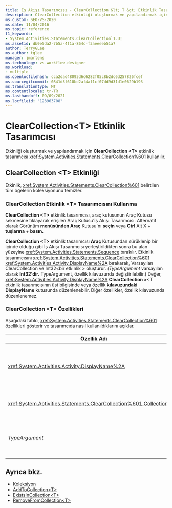 ```yaml
---
title: İş Akışı Tasarımcısı - ClearCollection &lt; T &gt; Etkinlik Tasarımcısı
description: ClearCollection etkinliği oluşturmak ve yapılandırmak için ClearCollection <T> etkinlik tasarımcısını kullanmayı <T> öğrenin.
ms.custom: SEO-VS-2020
ms.date: 11/04/2016
ms.topic: reference
f1_keywords:
- System.Activities.Statements.ClearCollection`1.UI
ms.assetid: db0e5da2-7b5a-4f1a-864c-f3aeeeeb51a7
author: TerryGLee
ms.author: tglee
manager: jmartens
ms.technology: vs-workflow-designer
ms.workload:
- multiple
ms.openlocfilehash: cca2dad48095d6c6282f05c8b2dc6d257826fcef
ms.sourcegitcommit: 0841d3f610bd2af4af1cf07dd9d31d1e0629b193
ms.translationtype: MT
ms.contentlocale: tr-TR
ms.lasthandoff: 09/09/2021
ms.locfileid: "123963708"
---
```

# <a name="clearcollectiont-activity-designer"></a>ClearCollection\<T> Etkinlik Tasarımcısı

Etkinliği oluşturmak ve yapılandırmak için **ClearCollection \<T>** etkinlik tasarımcısı <xref:System.Activities.Statements.ClearCollection%601> kullanılır.

## <a name="the-clearcollectiont-activity"></a>ClearCollection \<T> Etkinliği

Etkinlik, <xref:System.Activities.Statements.ClearCollection%601> belirtilen tüm öğelerin koleksiyonunu temizler.

### <a name="using-the-clearcollectiont-activity-designer"></a>ClearCollection Etkinlik \<T> Tasarımcısını Kullanma

**ClearCollection \<T>** etkinlik tasarımcısı, araç kutusunun Araç Kutusu sekmesine tıklayarak erişilen  Araç Kutusu'İş Akışı Tasarımcısı.  Alternatif olarak Görünüm **menüsünden Araç** Kutusu'nı **seçin** veya **Ctrl** Alt X + **tuşlarına** + **basın.**

**ClearCollection \<T>** etkinlik tasarımcısı **Araç** Kutusundan sürüklenip bir içinde olduğu gibi İş Akışı Tasarımcısı yerleştirildikten sonra bu alan yüzeyine <xref:System.Activities.Statements.Sequence> bırakılır. Etkinlik tasarımcısını <xref:System.Activities.Statements.ClearCollection%601> <xref:System.Activities.Activity.DisplayName%2A> bırakarak, Varsayılan ClearCollection ve Int32<bir etkinlik \> oluşturur. *(TypeArgument* varsayılan olarak **Int32'dir.** TypeArgument, özellik kılavuzunda değiştirilebilir.) Değer, <xref:System.Activities.Activity.DisplayName%2A> **ClearCollection \>**<T etkinlik tasarımcısının üst bilgisinde veya özellik **kılavuzundaki DisplayName** kutusunda düzenlenebilir. Diğer özellikler, özellik kılavuzunda düzenlenemez.

### <a name="the-clearcollectiont-properties"></a>ClearCollection \<T> Özellikleri

Aşağıdaki tablo, <xref:System.Activities.Statements.ClearCollection%601> özellikleri gösterir ve tasarımcıda nasıl kullanıldıklarını açıklar.

|Özellik Adı|Gerekli|Kullanım|
|-|--------------|-|
|<xref:System.Activities.Activity.DisplayName%2A>|Yanlış|Etkinliğin isteğe bağlı kolay adını <xref:System.Activities.Statements.ClearCollection%601> belirtir. Varsayılan değer ClearCollection ve Int32<'dır. \> Değer <xref:System.Activities.Activity.DisplayName%2A> kesinlikle gerekli değildir ancak bir değer kullanmak en iyi uygulamadır.|
|<xref:System.Activities.Statements.ClearCollection%601.Collection%2A>|Doğru|Öğelerden silinen koleksiyonu belirtir. Bu koleksiyon **ICollection \<TypeArgument> türündedir.** Koleksiyonu belirtmek için özellik kılavuzuna Visual Basic bir ifade yazın.|
|*TypeArgument*|Doğru|içinde yer alan öğelerin T türünü <xref:System.Collections.Generic.ICollection%601> belirtir. Varsayılan olarak, bu *TypeArgument* türü **Int32 olarak ayarlanır.** Türü değiştirmek için özellik kılavuzunda birleşik giriş kutusunda *TypeArgument* değerini değiştirebilirsiniz.|

## <a name="see-also"></a>Ayrıca bkz.

- [Koleksiyon](../workflow-designer/collection-activity-designers.md)
- [AddToCollection\<T>](../workflow-designer/addtocollection-t-activity-designer.md)
- [ExistsInCollection\<T>](../workflow-designer/existsincollection-t-activity-designer.md)
- [RemoveFromCollection\<T>](../workflow-designer/removefromcollection-t-activity-designer.md)